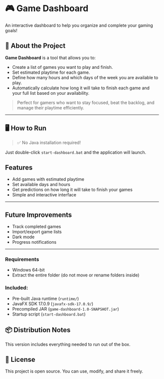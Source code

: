 # 🎮 Game Dashboard

An interactive dashboard to help you organize and complete your gaming goals!

## 📌 About the Project

**Game Dashboard** is a tool that allows you to:

- Create a list of games you want to play and finish.
- Set estimated playtime for each game.
- Define how many hours and which days of the week you are available to play.
- Automatically calculate how long it will take to finish each game and your full list based on your availability.

> Perfect for gamers who want to stay focused, beat the backlog, and manage their playtime efficiently.

---

## 🖥 How to Run

> ✅ No Java installation required!

Just double-click `start-dashboard.bat` and the application will launch.

## Features

- Add games with estimated playtime
- Set available days and hours
- Get predictions on how long it will take to finish your games
- Simple and interactive interface

---

## Future Improvements

- Track completed games
- Import/export game lists
- Dark mode
- Progress notifications

---

### Requirements

- Windows 64-bit
- Extract the entire folder (do not move or rename folders inside)

### Included:

- Pre-built Java runtime (`runtime/`)
- JavaFX SDK 17.0.9 (`javafx-sdk-17.0.9/`)
- Precompiled JAR (`game-dashboard-1.0-SNAPSHOT.jar`)
- Startup script (`start-dashboard.bat`)

## 📦 Distribution Notes

This version includes everything needed to run out of the box.

## 📄 License

This project is open source. You can use, modify, and share it freely.
